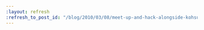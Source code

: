 ```yaml
---
:layout: refresh
:refresh_to_post_id: "/blog/2010/03/08/meet-up-and-hack-alongside-kohsuke-and-co"
---
```

